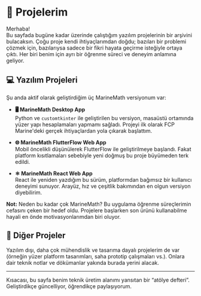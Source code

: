 # 📁 Projelerim

Merhaba!  
Bu sayfada bugüne kadar üzerinde çalıştığım yazılım projelerinin bir arşivini bulacaksın. Çoğu proje kendi ihtiyaçlarımdan doğdu; bazıları bir problemi çözmek için, bazılarıysa sadece bir fikri hayata geçirme isteğiyle ortaya çıktı. Her biri benim için ayrı bir öğrenme süreci ve deneyim anlamına geliyor.

## 💻 Yazılım Projeleri

Şu anda aktif olarak geliştirdiğim üç MarineMath versiyonum var:

- **🖥️ MarineMath Desktop App**  
  Python ve `customtkinter` ile geliştirilen bu versiyon, masaüstü ortamında yüzer yapı hesaplamaları yapmamı sağladı. Projeyi ilk olarak FCP Marine'deki gerçek ihtiyaçlardan yola çıkarak başlattım.

- **🌐 MarineMath FlutterFlow Web App**  
  Mobil öncelikli düşünülerek FlutterFlow ile geliştirilmeye başlandı. Fakat platform kısıtlamaları sebebiyle yeni doğmuş bu proje büyümeden terk edildi.

- **⚛️ MarineMath React Web App**  
  React ile yeniden yazdığım bu sürüm, platformdan bağımsız bir kullanıcı deneyimi sunuyor. Arayüz, hız ve çeşitlik bakımından en olgun versiyon diyebilirim.

**Not:** Neden bu kadar çok MarineMath? Bu uygulama öğrenme süreçlerimin cefasını çeken bir hedef oldu. Projelere başlarken son ürünü kullanabilme hayali en önde motivasyonlarımdan biri oluyor.

## 🔧 Diğer Projeler

Yazılım dışı, daha çok mühendislik ve tasarıma dayalı projelerim de var (örneğin yüzer platform tasarımları, saha prototip çalışmaları vs.). Onlara dair teknik notlar ve dökümanlar yakında burada yerini alacak.

---

Kısacası, bu sayfa benim teknik üretim alanımı yansıtan bir “atölye defteri”. Geliştirdikçe güncelliyor, öğrendikçe paylaşıyorum.
